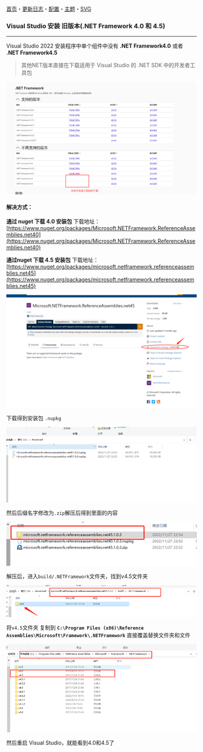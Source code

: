 ﻿[首页](Home.md)・[更新日志](UpdateLog.md)・[配置](Config.md)・[主题](Theme.md)・[SVG](SVG.md)

### Visual Studio 安装 旧版本(.NET Framework 4.0 和 4.5)

***

Visual Studio 2022 安装程序中单个组件中没有 **.NET Framework4.0** 或者 **.NET Framework4.5**

> 其他NET版本直接在下载适用于 Visual Studio 的 .NET SDK 中的开发者工具包

![1](Img/InstallOldVersionFramework_1.png)

#### 解决方式：

**通过 nuget 下载 4.0 安装包**
下载地址：[https://www.nuget.org/packages/Microsoft.NETFramework.ReferenceAssemblies.net40](https://www.nuget.org/packages/Microsoft.NETFramework.ReferenceAssemblies.net40)

**通过nuget 下载 4.5 安装包**
下载地址：[https://www.nuget.org/packages/microsoft.netframework.referenceassemblies.net45](https://www.nuget.org/packages/microsoft.netframework.referenceassemblies.net45)

![2](Img/InstallOldVersionFramework_2.png)

下载得到安装包 `.nupkg`

![3](Img/InstallOldVersionFramework_3.png)

然后后缀名字修改为`.zip`解压后得到里面的内容

![4](Img/InstallOldVersionFramework_4.png)

解压后，进入`build/.NETFramework`文件夹，找到v4.5文件夹

![5](Img/InstallOldVersionFramework_5.png)

将`v4.5`文件夹 复制到 **`C:\Program Files (x86)\Reference Assemblies\Microsoft\Framework\.NETFramework`** 直接覆盖替换文件夹和文件

![6](Img/InstallOldVersionFramework_6.png)

然后重启 Visual Studio，就能看到4.0和4.5了